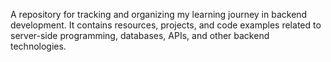 A repository for tracking and organizing my learning journey in backend development. It contains resources, projects, and code examples related to server-side programming, databases, APIs, and other backend technologies.
